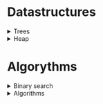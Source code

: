 








# Datastructures

<details> <summary>Trees</summary>

Each node can hold:
1. from zero to multiple pointers
2. data


#### Binary Search Trees
- A node with no children is called a leaf node
- The parent node can be reffered to as the 'root' node 
- As the computer decends down the tree it compares the target value to each parent node </br>
if the target value is greater than the parent's key value it points to right child node 
- Left's key value $\leq$ parent's key value < right's key value
- Time complexity o(H) where H is the height of the tree
- Height is on average o(Log N).

bianary search trees can:
1. search
2. insert
3. delete

Self balencing bianary search trees
- red/black trees
- turn linked lists into search trees

</summary> </details>


<details> <summary>Heap</summary>

- Also known as priority queue
- Abstract data type where elements have priority
- higher priority elements served first
- most of the heap is only semi sorted
- searching through the heap is O(N) time complexity
- inserting takes O(log n) time

## min heaps 
- the smallest element will always be at the top

Adding nodes:
- new nodes attempt to attach to the first available parent (top to bottom left to right)
- once attached the node compares itself to it's parent. If smaller it will "bubble up", </br>
swapping places with it's parent until it's either at the top, or it's parent is smaller.

![dsa-minHeapUp](dsa-minHeapUp.gif)

Removing nodes:
- if the top node is removed, the newest leaf node will be placed on top. Then it (former newest leaf) will bubble </br>
down the tree, comparing itself to both children until both children are smaller


![dsa-minHeapDown](dsa-minHeapDown.gif)

</summary> </details>



# Algorythms



<details> <summary>Binary search</summary>


- find element within sorted list
- cuts list in half repeatedly
- this example starts at zero

```python

def binary_search(arr, target):
    start = 0 
    end = len(arr) - 1                 #subtraction is done cause indexing starts at zero
    while start <= end:
        mid = (start + end) // 2       #Floor divison rounds quotient down to whole number
        if target == arr[mid]:
            return mid
        elif target < arr[mid]:
            end = mid - 1
        else:
            start = mid + 1
    return -1
    
```

</summary> </details>






<details> <summary>Algorithms</summary>



- Actions
- Order
- Sequence structure
- Selection structure 
- Iteration structure

</summary> </details>



